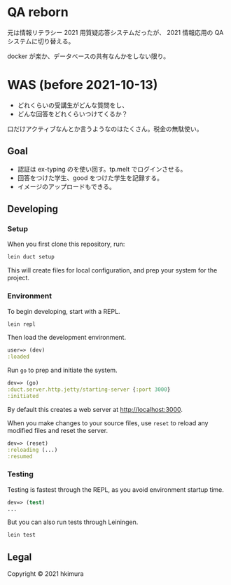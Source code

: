 # QA reborn

元は情報リテラシー 2021 用質疑応答システムだったが、
2021 情報応用の QA システムに切り替える。

docker が楽か、データベースの共有なんかをしない限り。

# WAS (before 2021-10-13)

* どれくらいの受講生がどんな質問をし、
* どんな回答をどれくらいつけてくるか？

口だけアクティブなんとか言うようなのはたくさん。税金の無駄使い。

## Goal
- 認証は ex-typing のを使い回す。tp.melt でログインさせる。
- 回答をつけた学生、good をつけた学生を記録する。
- イメージのアップロードもできる。

## Developing

### Setup

When you first clone this repository, run:

```sh
lein duct setup
```

This will create files for local configuration, and prep your system
for the project.

### Environment

To begin developing, start with a REPL.

```sh
lein repl
```

Then load the development environment.

```clojure
user=> (dev)
:loaded
```

Run `go` to prep and initiate the system.

```clojure
dev=> (go)
:duct.server.http.jetty/starting-server {:port 3000}
:initiated
```

By default this creates a web server at <http://localhost:3000>.

When you make changes to your source files, use `reset` to reload any
modified files and reset the server.

```clojure
dev=> (reset)
:reloading (...)
:resumed
```

### Testing

Testing is fastest through the REPL, as you avoid environment startup
time.

```clojure
dev=> (test)
...
```

But you can also run tests through Leiningen.

```sh
lein test
```

## Legal

Copyright © 2021 hkimura
